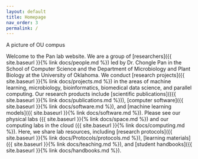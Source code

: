 ```yaml
---
layout: default
title: Homepage
nav_order: 3
permalink: /
---
```


A picture of OU compus

Welcome to the Pan lab website. We are a group of [researchers]({{ site.baseurl }}{% link docs/people.md %}) led by Dr. Chongle Pan in the School of Computer Science and the Department of Microbiology and Plant Biology at the University of Oklahoma. We conduct [research projects]({{ site.baseurl }}{% link docs/projects.md %}) in the areas of machine learning, microbiology, bioinformatics, biomedical data science, and parallel computing. Our research products include [scientific publications](({{ site.baseurl }}{% link docs/publications.md %})), [computer software]({{ site.baseurl }}{% link docs/software.md %}), and [machine learning models]({{ site.baseurl }}{% link docs/software.md %}). Please see our physical labs ({{ site.baseurl }}{% link docs/space.md %}) and our computing labs in the cloud ({{ site.baseurl }}{% link docs/computing.md %}). Here, we share lab resources, including [research protocols]({{ site.baseurl }}{% link docs/Protocols/protocols.md %}), [learning materials]({{ site.baseurl }}{% link docs/teaching.md %}), and [student handbooks]({{ site.baseurl }}{% link docs/handbooks.md %}).


